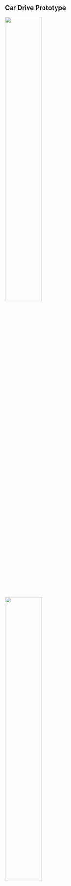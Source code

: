 ## Car Drive Prototype

<img src=https://user-images.githubusercontent.com/60006881/126403758-597b9b0b-3e1d-4407-856e-fa1d9781a02d.gif width=49%></img> &nbsp;
<img src=https://user-images.githubusercontent.com/60006881/126404343-323cb85d-af7b-4855-a311-451ebb33cb4e.gif width=49%></img>
